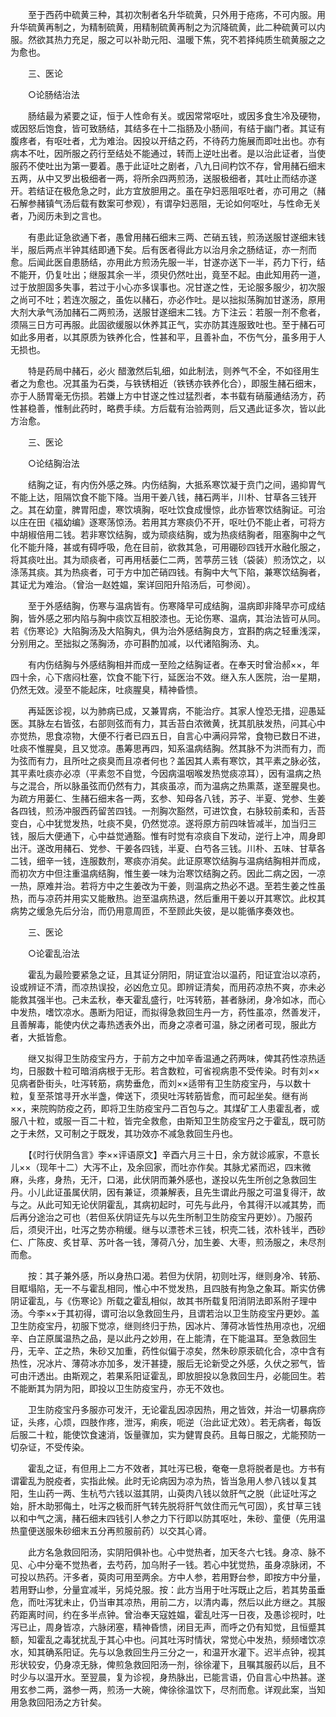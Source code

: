 <!-- { "loadSidebar": true } -->
　　至于西药中硫黄三种，其初次制者名升华硫黄，只外用于疮疡，不可内服。用升华硫黄再制之，为精制硫黄，用精制硫黄再制之为沉降硫黄，此二种硫黄可以内服。然欲其热力充足，服之可以补助元阳、温暖下焦，究不若择纯质生硫黄服之之为愈也。

　　三、医论

　　○论肠结治法

　　肠结最为紧要之证，恒于人性命有关。或因常常呕吐，或因多食生冷及硬物，或因怒后饱食，皆可致肠结，其结多在十二指肠及小肠间，有结于幽门者。其证有腹疼者，有呕吐者，尤为难治。因投以开结之药，不待药力施展而即吐出也。亦有病本不吐，因所服之药行至结处不能通过，转而上逆吐出者。是以治此证者，当使服药不使吐出为第一要着。愚于此证吐之剧者，八九日间杓饮不存，曾用赭石细末五两，从中又罗出极细者一两，将所余四两煎汤，送服极细者，其吐止而结亦遂开。若结证在极危急之时，此方宜放胆用之。虽在孕妇恶阻呕吐者，亦可用之（赭石解参赭镇气汤后载有数案可参观），有谓孕妇恶阻，无论如何呕吐，与性命无关者，乃阅历未到之言也。

　　有患此证急欲通下者，愚曾用赭石细末三两、芒硝五钱，煎汤送服甘遂细末钱半，服后两点半钟其结即通下矣。后有医者得此方以治月余之肠结证，亦一剂而愈。后闻此医自患肠结，亦用此方煎汤先服一半，甘遂亦送下一半，药力下行，结不能开，仍复吐出；继服其余一半，须臾仍然吐出，竟至不起。由此知用药一道，过于放胆固多失事，若过于小心亦多误事也。况甘遂之性，无论服多服少，初次服之尚可不吐；若连次服之，虽佐以赭石，亦必作吐。是以拙拟荡胸加甘遂汤，原用大剂大承气汤加赭石二两煎汤，送服甘遂细末二钱。方下注云：若服一剂不愈者，须隔三日方可再服。此固欲缓服以休养其正气，实亦防其连服致吐也。至于赭石可如此多用者，以其原质为铁养化合，性甚和平，且善补血，不伤气分，虽多用于人无损也。

　　特是药局中赭石，必火 醋激然后轧细，如此制法，则养气不全，不如径用生者之为愈也。况其虽为石类，与铁锈相近（铁锈亦铁养化合），即服生赭石细末，亦于人肠胃毫无伤损。若嫌上方中甘遂之性过猛烈者，本书载有硝菔通结汤方，药性甚稳善，惟制此药时，略费手续。方后载有治验两则，后又遇此证多次，皆以此方治愈。

　　三、医论

　　○论结胸治法

　　结胸之证，有内伤外感之殊。内伤结胸，大抵系寒饮凝于贲门之间，遏抑胃气不能上达，阻隔饮食不能下降。当用干姜八钱，赭石两半，川朴、甘草各三钱开之。其在幼童，脾胃阳虚，寒饮填胸，呕吐饮食成慢惊，此亦皆寒饮结胸证。可治以庄在田《福幼编》逐寒荡惊汤。若用其方寒痰仍不开，呕吐仍不能止者，可将方中胡椒倍用二钱。若非寒饮结胸，或为顽痰结胸，或为热痰结胸者，阻塞胸中之气化不能升降，甚或有碍呼吸，危在目前，欲救其急，可用硼砂四钱开水融化服之，将其痰吐出。其为顽痰者，可再用栝蒌仁二两，苦葶苈三钱（袋装）煎汤饮之，以涤荡其痰。其为热痰者，可于方中加芒硝四钱。有胸中大气下陷，兼寒饮结胸者，其证尤为难治。（曾治一赵姓媪，案详回阳升陷汤后，可参阅）。

　　至于外感结胸，伤寒与温病皆有。伤寒降早可成结胸，温病即非降早亦可成结胸，皆外感之邪内陷与胸中痰饮互相胶漆也。无论伤寒、温病，其治法皆可从同。若《伤寒论》大陷胸汤及大陷胸丸，俱为治外感结胸良方，宜斟酌病之轻重浅深，分别用之。至拙拟之荡胸汤，亦可斟酌加减，以代诸陷胸汤、丸。

　　有内伤结胸与外感结胸相并而成一至险之结胸证者。在奉天时曾治郝××，年四十余，心下痞闷杜塞，饮食不能下行，延医治不效。继入东人医院，治一星期，仍然无效。浸至不能起床，吐痰腥臭，精神昏愦。

　　再延医诊视，以为肺病已成，又兼胃病，不能治疗。其家人惶恐无措，迎愚延医。其脉左右皆弦，右部则弦而有力，其舌苔白浓微黄，抚其肌肤发热，问其心中亦觉热，思食凉物，大便不行者已四五日，自言心中满闷异常，食物已数日不进，吐痰不惟腥臭，且又觉凉。愚筹思再四，知系温病结胸。然其脉不为洪而有力，而为弦而有力，且所吐之痰臭而且凉者何也？盖因其人素有寒饮，其平素之脉必弦，其平素吐痰亦必凉（平素忽不自觉，今因病温咽喉发热觉痰凉耳），因有温病之热与之混合，所以脉虽弦而仍然有力，其痰虽凉，而为温病之热熏蒸，遂至腥臭也。为疏方用蒌仁、生赭石细末各一两，玄参、知母各八钱，苏子、半夏、党参、生姜各四钱，煎汤冲服西药留苦四钱。一剂胸次豁然，可进饮食，右脉较前柔和，舌苔变白，心中犹觉发热，吐痰不臭，仍然觉凉。遂将原方前四味皆减半，加当归三钱，服后大便通下，心中益觉通豁。惟有时觉有凉痰自下发动，逆行上冲，周身即出汗。遂改用赭石、党参、干姜各四钱，半夏、白芍各三钱。川朴、五味、甘草各二钱，细辛一钱，连服数剂，寒痰亦消矣。此证原寒饮结胸与温病结胸相并而成，而初次方中但注重温病结胸，惟生姜一味为治寒饮结胸之药。因此二病之因，一凉一热，原难并治。若将方中之生姜改为干姜，则温病之热必不退。至若生姜之性虽热，而与凉药并用实又能散热。迨至温病热退，然后重用干姜以开其寒饮。此权其病势之缓急先后分治，而仍用意周匝，不至顾此失彼，是以能循序奏效也。

　　三、医论

　　○论霍乱治法

　　霍乱为最险要紧急之证，且其证分阴阳，阴证宜治以温药，阳证宜治以凉药，设或辨证不清，而凉热误投，必凶危立见。即辨证清矣，而用药凉热不爽，亦未必能救其强半也。己未孟秋，奉天霍乱盛行，吐泻转筋，甚者脉闭，身冷如冰，而心中发热，嗜饮凉水。愚断为阳证，而拟得急救回生丹一方，药性虽凉，然善发汗，且善解毒，能使内伏之毒热透表外出，而身之凉者可温，脉之闭者可现，服此方者，大抵皆愈。

　　继又拟得卫生防疫宝丹方，于前方之中加辛香温通之药两味，俾其药性凉热适均，日服数十粒可暗消病根于无形。若含数粒，可省视病患不受传染。时有刘××见病者卧街头，吐泻转筋，病势垂危，而刘××适带有卫生防疫宝丹，与以数十粒，复至茶馆寻开水半盏，俾送下，须臾吐泻转筋皆愈，而可起坐矣。继有尚××，来院购防疫之药，即将卫生防疫宝丹二百包与之。其煤矿工人患霍乱者，或服八十粒，或服一百二十粒，皆完全救愈，由斯知卫生防疫宝丹之于霍乱，既可防之于未然，又可制之于既发，其功效亦不减急救回生丹也。

　　【《时行伏阴刍言》李××评语原文】辛酉六月三十日，余方就诊戚家，不意长儿××（现年十二）大泻不止，及余回家，而吐亦作矣。其脉尤紧而迟，四末微麻，头疼，身热，无汗，口渴，此伏阴而兼外感也，遂投以先生所创之急救回生丹。小儿此证虽属伏阴，因有兼证，须兼解表，且先生谓此丹服之可温复得汗，故与之。从此可知无论伏阴霍乱，其病初起时，可先与此丹，令其得汗以减其势，而后再分途治之可也（若但系伏阴证先与以先生所制卫生防疫宝丹更妙）。乃服药后，须臾汗出，吐泻之势亦稍缓。继与以漂苍术三钱，枳壳二钱，浓朴钱半，西砂仁、广陈皮、炙甘草、苏叶各一钱，薄荷八分，加生姜、大枣，煎汤服之，未尽剂而愈。

　　按：其子兼外感，所以身热口渴。若但为伏阴，初则吐泻，继则身冷、转筋、目眶塌陷，无一不与霍乱相同，惟心中不觉发热，且四肢有拘急之象耳。斯实仿佛阴证霍乱，与《伤寒论》所载之霍乱相似，故其书所载复阳消阴法即系附子理中汤。今李××于其初得，谓可治以急救回生丹，且谓若治以卫生防疫宝丹更妙。盖卫生防疫宝丹，初服下觉凉，继则终归于热，因冰片、薄荷冰皆性热用凉也，况细辛、白芷原属温热之品，是以此丹之妙用，在上能清，在下能温耳。至急救回生丹，无辛、芷之热，朱砂又加重，药性似偏于凉矣，然朱砂原汞硫化合，凉中含有热性，况冰片、薄荷冰亦加多，发汗甚捷，服后无论新受之外感，久伏之邪气，皆可由汗透出。由斯观之，若果系阳证霍乱，即放胆投以急救回生丹，必能回生。若不能断其为阴为阳，即投以卫生防疫宝丹，亦无不效也。

　　卫生防疫宝丹多服亦可发汗，无论霍乱因凉因热，用之皆效，并治一切暴病痧证，头疼，心烦，四肢作疼，泄泻，痢疾，呃逆（治此证尤效）。若无病者，每饭后服二十粒，能使饮食速消，饭量骤加，实为健胃良药。且每日服之，尤能预防一切杂证，不受传染。

　　霍乱之证，有但用上二方不效者，其吐泻已极，奄奄一息将脱者是也。方书有谓霍乱为脱疫者，实指此候。此时无论病因为凉为热，皆当急用人参八钱以复其阳，生山药一两、生杭芍六钱以滋其阴，山萸肉八钱以敛肝气之脱（此证吐泻之始，肝木助邪侮土，吐泻之极而肝气转先脱将肝气敛住而元气可固），炙甘草三钱以和中气之漓，赭石细末四钱引人参之力下行即以防其呕吐，朱砂、童便（先用温热童便送服朱砂细末五分再煎服前药）以交其心肾。

　　此方名急救回阳汤，实阴阳俱补也。心中觉热者，加天冬六七钱。身凉、脉不见、心中分毫不觉热者，去芍药，加乌附子一钱。若心中犹觉热，虽身凉脉闭，不可投以热药。汗多者，萸肉可用至两余。方中人参，若用野台参，即按方中分量，若用野山参，分量宜减半，另炖兑服。按：此方当用于吐泻既止之后，若其势虽垂危，而吐泻犹未止，仍当审其凉热，用前二方，以清内毒，然后以此方继之。其服药距离时间，约在多半点钟。曾治奉天寇姓媪，霍乱吐泻一日夜，及愚诊视时，吐泻已止，周身皆凉，六脉闭塞，精神昏愦，闭目无声，而呼之仍有知觉，且恒蹙其额，知霍乱之毒犹扰乱于其心中也。问其吐泻时情状，常觉心中发热，频频嗜饮凉水，知其确系阳证。先与以急救回生丹三分之一，和温开水灌下。迟半点钟，视其形状较安，仍身凉无脉，俾煎急救回阳汤一剂，徐徐灌下，且嘱其服药以后，且不时少与以温开水。至翌晨，复为诊视，身热脉出，已能言语，仍自言心中热甚。遂用玄参二两，潞参一两，煎汤一大碗，俾徐徐温饮下，尽剂而愈。详观此案，当知用急救回阳汤之方针矣。

